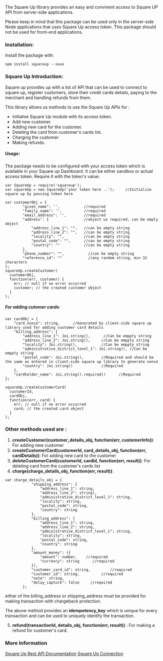 The Square Up library provides an easy and convinent access to Square UP API from server-side applications.

Please keep in mind that this package can be used only in the server-side Node applications that uses Square Up access token. This package should not be used for front-end applications.

### Installation:
Install the package with:

``npm install squareup --save``

### Square Up Introduction:

Square up provides up with a list of API that can be used to connect to square up, register customers, store their credit cards details, paying to the merchant and handling refunds from them.

This library allows us methods to use the Square Up APIs for : 
* Initialise Square Up module with its access token.
* Add new customer.
* Adding new card for the customer.
* Deleting the card from customer's cards list.
* Charging the customer.
* Making refunds.

##### Usage:

The package needs to be configured with your access token which is available in your Square up Dashboard. It can be either sandbox or actual access token. Require it with the token's value:

```
var SquareUp = require('squareup');
var squareUp = new SquareUp('your token here ..');     //Initialize square up by passing token here
 
var customerObj = {
		"given_name": '',           //required
		"family_name": '',          //required
		"email_address": '',        //required
		"address": {                //object us required, can be emply object
	     	"address_line_1": "",   //can be empty string
			"address_line_2": "",   //can be empty string
			"locality": "",         //can be empty string
			"postal_code": "",      //can be empty string
			"country": ""           //can be empty string
		},
		"phone_number": "",           //can be empty string
		"reference_id": ""            //any random string, min 32 characters
};
squareUp.createCustomer(
  customerObj,
  function(err, customer) {
    err; // null if no error occurred 
    customer; // the created customer object 
  }
);
```

##### For adding cutomer cards:

```
var cardObj = {
	"card_nonce": string,      //Generated by client-side square up library used for adding customer card details
	"billing_address": {    
	    "address_line_1": Joi.string(),      //Can be emppty string
	    "address_line_2": Joi.string(),     //Can be emppty string
	    "locality": Joi.string(),           //Can be emppty string
	    "administrative_district_level_1": Joi.string(), //Can be emppty string
    	"postal_code": Joi.string(),        //Required and should be the same as entered in client-side square up library to generate nonce
    	"country": Joi.string()             //Required
	},
	"cardholder_name": Joi.string().required()      //Required
};

squareUp.createCustomerCard(
  customerId,
  cardObj,
  function(err, card) {
    err; // null if no error occurred 
    card; // the created card object 
  }
);
```

### Other methods used are : 

1. **createCustomer(customer_details_obj,  function(err, customerInfo))**:  For adding new customer
2. **createCustomerCard(customerId, card_details_obj, function(err, cardDetails))**: For adding new card to the customer
3. **deleteCustomerCard(customerId, cardId, function(err, result))**: For deleting card from the customer's cards list
4. **charge(charge_details_obj, function(err, result))**: 

```
var charge_details_obj = {
			"shipping_address": {
				"address_line_1": string,
				"address_line_2": string),
				"administrative_district_level_1": string,
				"locality": string,
				"postal_code": string,
				"country": string
			},
			"billing_address": {
				"address_line_1": string,
				"address_line_2": string,
				"administrative_district_level_1": string,
				"locality": string,
				"postal_code": string,
				"country": string
			},
			"amount_money": ({
				"amount": number,    //required
				"currency": string      //required
			}),
			"customer_card_id": string,         //required
			"customer_id": string,          //required
			"note": string,
			"delay_capture": false     //required
		};
```

either of the billing_address or shipping_address must be provided for making transaction with chargeback protection.

The above method provides an **idempotency_key** which is unique for every transaction and can be used to uniquely identify the transaction.

5. **refund(transactionId, details_obj, function(err, result))** : For making a refund for customer's card.

### More Information

[Square Up Rest API Documentation](https://docs.connect.squareup.com/api/connect/v2/#endpoint-charge)
[Square Up Connection](https://docs.connect.squareup.com/)

